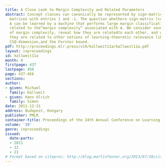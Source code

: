 ```yaml
---
title: A Close Look to Margin Complexity and Related Parameters
abstract: Concept classes can canonically be represented by sign-matrices,i.e., by
  matrices with entries 1 and -1. The question whethera sign-matrix (concept class)
  A can be learned by a machine that performs large margin classification is closely
  related to the“margin complexity” associated with A. We consider severalvariants
  of margin complexity, reveal how they are relatedto each other, and we reveal how
  they are related to other notions of learning-theoretic relevance like SQ-dimension,
  CSQ-dimension,and the Forster bound.
pdf: http://proceedings.mlr.press/v19/kallweit11a/kallweit11a.pdf
layout: inproceedings
id: kallweit11a
month: 0
firstpage: 437
lastpage: 456
page: 437-456
sections: 
author:
- given: Michael
  family: Kallweit
- given: Hans Ulrich
  family: Simon
date: 2011-12-21
address: Budapest, Hungary
publisher: PMLR
container-title: Proceedings of the 24th Annual Conference on Learning Theory
volume: '19'
genre: inproceedings
issued:
  date-parts:
  - 2011
  - 12
  - 21
# Format based on citeproc: http://blog.martinfenner.org/2013/07/30/citeproc-yaml-for-bibliographies/
---
```

